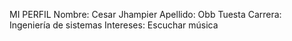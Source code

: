 MI PERFIL
Nombre: Cesar Jhampier
Apellido: Obb Tuesta
Carrera: Ingeniería de sistemas
Intereses: Escuchar música